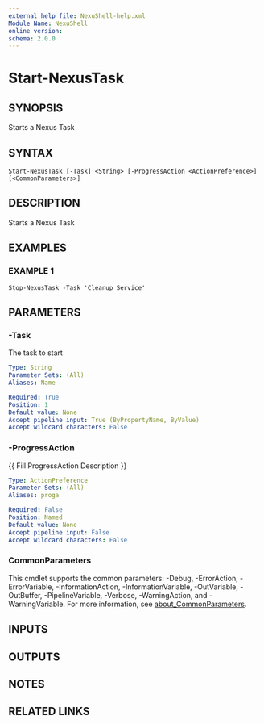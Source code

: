 ```yaml
---
external help file: NexuShell-help.xml
Module Name: NexuShell
online version:
schema: 2.0.0
---
```


# Start-NexusTask

## SYNOPSIS
Starts a Nexus Task

## SYNTAX

```
Start-NexusTask [-Task] <String> [-ProgressAction <ActionPreference>] [<CommonParameters>]
```

## DESCRIPTION
Starts a Nexus Task

## EXAMPLES

### EXAMPLE 1
```
Stop-NexusTask -Task 'Cleanup Service'
```

## PARAMETERS

### -Task
The task to start

```yaml
Type: String
Parameter Sets: (All)
Aliases: Name

Required: True
Position: 1
Default value: None
Accept pipeline input: True (ByPropertyName, ByValue)
Accept wildcard characters: False
```

### -ProgressAction
{{ Fill ProgressAction Description }}

```yaml
Type: ActionPreference
Parameter Sets: (All)
Aliases: proga

Required: False
Position: Named
Default value: None
Accept pipeline input: False
Accept wildcard characters: False
```

### CommonParameters
This cmdlet supports the common parameters: -Debug, -ErrorAction, -ErrorVariable, -InformationAction, -InformationVariable, -OutVariable, -OutBuffer, -PipelineVariable, -Verbose, -WarningAction, and -WarningVariable. For more information, see [about_CommonParameters](http://go.microsoft.com/fwlink/?LinkID=113216).

## INPUTS

## OUTPUTS

## NOTES

## RELATED LINKS
